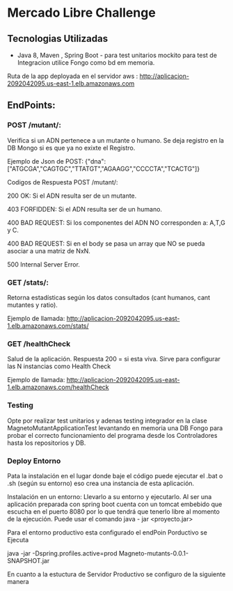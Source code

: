 # Mercado Libre Challenge


## Tecnologias Utilizadas
- Java 8, Maven , Spring Boot - para test unitarios mockito para test de Integracion utilice Fongo como bd em memoria.

Ruta de la app deployada en el servidor aws : http://aplicacion-2092042095.us-east-1.elb.amazonaws.com

## EndPoints:

### POST /mutant/: 
Verifica si un ADN pertenece a un mutante o humano. Se deja registro en la DB Mongo si es que ya no exixte el Registro.

Ejemplo de Json de POST: {"dna": ["ATGCGA","CAGTGC","TTATGT","AGAAGG","CCCCTA","TCACTG"]}

Codigos de Respuesta POST /mutant/:

200 OK: Si el ADN resulta ser de un mutante.

403 FORFIDDEN: Si el ADN resulta ser de un humano.

400 BAD REQUEST: Si los componentes del ADN NO corresponden a: A,T,G y C.

400 BAD REQUEST: Si en el body se pasa un array que NO se pueda asociar a una matriz de NxN.

500 Internal Server Error.

### GET /stats/: 
Retorna estadísticas según los datos consultados (cant humanos, cant mutantes y ratio).

Ejemplo de llamada: http://aplicacion-2092042095.us-east-1.elb.amazonaws.com/stats/

### GET /healthCheck 
Salud de la aplicación. Respuesta 200 = si esta viva. Sirve para configurar las N instancias como Health Check

Ejemplo de llamada: http://aplicacion-2092042095.us-east-1.elb.amazonaws.com/healthCheck

### Testing

Opte por realizar test unitarios y adenas testing integrador en la clase MagnetoMutantApplicationTest levantando en memoria una DB Fongo para probar el correcto funcionamiento del programa desde los Controladores hasta los repositorios y DB.

### Deploy Entorno

Pata la instalación en el lugar donde baje el código puede ejecutar el .bat o .sh (según su entorno) eso crea una instancia de esta aplicación.

Instalación en un entorno:
Llevarlo a su entorno y ejecutarlo. Al ser una aplicación preparada con spring boot cuenta con un tomcat embebido que escucha en el puerto 8080 por lo que tendrá que tenerlo libre al momento de la ejecución. Puede usar el comando java - jar <proyecto.jar>

Para el entorno productivo esta configurado el endPoin Porductivo se Ejecuta

java -jar -Dspring.profiles.active=prod Magneto-mutants-0.0.1-SNAPSHOT.jar


En cuanto a la estuctura de Servidor Productivo se configuro de la siguiente manera







